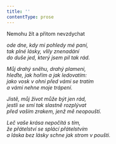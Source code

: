 ```yaml
---
title: ''
contentType: prose
---
```


<section>

Nemohu žít a přitom nevzdychat

_ode dne, kdy mi pohledy mé paní,  
tak plné lásky, vlily znenadání  
do duše jed, který jsem pil tak rád._

</section>

<section>

_Můj drahý sněhu, drahý plameni,  
hleďte, jak hořím a jak ledovatím:  
jako vosk v ohni před vámi se tratím  
a vámi nehne moje trápení._

</section>

<section>

_Jistě, můj život může být jen rád,  
jestli se smí tak slastně rozplývat  
před vaším zrakem, jenž mě neopouští._

</section>

<section>

_Leč vaše krása nepočítá s tím,  
že přátelství se splácí přátelstvím  
a láska bez lásky schne jak strom v poušti._

</section>
